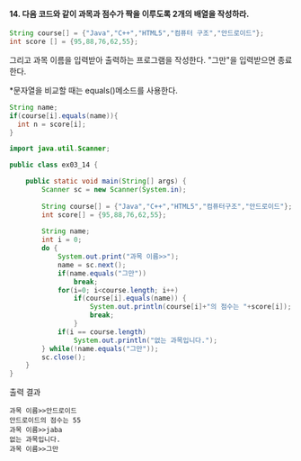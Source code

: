 #### 14. 다음 코드와 같이 과목과 점수가 짝을 이루도록 2개의 배열을 작성하라.
```java
String course[] = {"Java","C++","HTML5","컴퓨터 구조","안드로이드"};
int score [] = {95,88,76,62,55};
```
그리고 과목 이름을 입력받아 출력하는 프로그램을 작성한다. "그만"을 입력받으면 종료한다.

\*문자열을 비교할 때는 equals()메소드를 사용한다.
```java
String name;
if(course[i].equals(name)){
  int n = score[i];
}
```
```java
import java.util.Scanner;

public class ex03_14 {

	public static void main(String[] args) {
		Scanner sc = new Scanner(System.in);
		
		String course[] = {"Java","C++","HTML5","컴퓨터구조","안드로이드"};
		int score[] = {95,88,76,62,55};
		
		String name;
		int i = 0;
		do {
			System.out.print("과목 이름>>");
			name = sc.next();
			if(name.equals("그만"))
				break;
			for(i=0; i<course.length; i++) 
				if(course[i].equals(name)) {
					System.out.println(course[i]+"의 점수는 "+score[i]);
					break;
				}
			if(i == course.length) 
				System.out.println("없는 과목입니다.");
		} while(!name.equals("그만"));
		sc.close();
	}
}
```
출력 결과
```
과목 이름>>안드로이드
안드로이드의 점수는 55
과목 이름>>jaba
없는 과목입니다.
과목 이름>>그만
```
